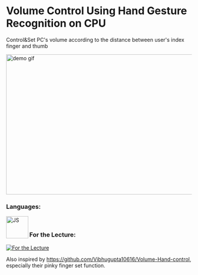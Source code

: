 # Volume Control Using Hand Gesture Recognition on CPU

Control&Set PC's volume according to the distance between user's index finger and thumb

<img src="trial/volume_control.gif" alt="demo gif"  width="580" height = "380">


### Languages:

[<img align="left" alt="JS" width="60px" src="https://img.shields.io/badge/python-3670A0?style=for-the-badge&logo=python&logoColor=ffdd54&style=plastic"/>](https://www.python.org/)
<br />

### For the Lecture: 

[![For the Lecture](https://img.youtube.com/vi/01sAkU_NvOY/0.jpg)](https://www.youtube.com/watch?v=01sAkU_NvOY)

Also inspired by https://github.com/Vibhugupta10616/Volume-Hand-control, especially their pinky finger set function. 
<br />
